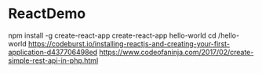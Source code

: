# ReactDemo
 npm install -g create-react-app
 create-react-app hello-world
 cd /hello-world
https://codeburst.io/installing-reactjs-and-creating-your-first-application-d437706498ed
https://www.codeofaninja.com/2017/02/create-simple-rest-api-in-php.html
